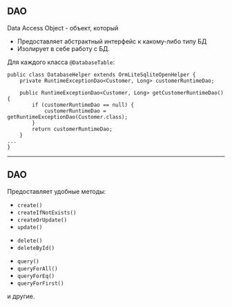 ## DAO 
Data Access Object - объект, который
* Предоставляет абстрактный интерфейс к какому-либо типу БД
* Изолирует в себе работу с БД.

Для каждого класса `@DatabaseTable`:


```
public class DatabaseHelper extends OrmLiteSqliteOpenHelper {
    private RuntimeExceptionDao<Customer, Long> customerRuntimeDao;

    public RuntimeExceptionDao<Customer, Long> getCustomerRuntimeDao() {
        if (customerRuntimeDao == null) {
            customerRuntimeDao = getRuntimeExceptionDao(Customer.class);
        }
        return customerRuntimeDao;
    }
...
}

```

<!-- .element: class="fragment" data-fragment-index="1" -->


------

## DAO

Предоставляет удобные методы:

* `create()`
* `createIfNotExists()`
* `createOrUpdate()`
* `update()`

<!-- .element: class="fragment" data-fragment-index="1" -->

* `delete()`
* `deleteById()`

<!-- .element: class="fragment" data-fragment-index="2" -->

* `query()`
* `queryForAll()`
* `queryForEq()`
* `queryForFirst()`

<!-- .element: class="fragment" data-fragment-index="3" -->

и другие.<!-- .element: class="fragment" data-fragment-index="4" -->